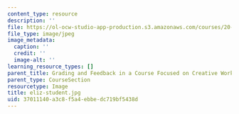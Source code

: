 ```yaml
---
content_type: resource
description: ''
file: https://ol-ocw-studio-app-production.s3.amazonaws.com/courses/20-219-becoming-the-next-bill-nye-writing-and-hosting-the-educational-show-january-iap-2015/37011140a3c8f5a4ebbedc719bf5438d_eliz-student.jpg
file_type: image/jpeg
image_metadata:
  caption: ''
  credit: ''
  image-alt: ''
learning_resource_types: []
parent_title: Grading and Feedback in a Course Focused on Creative Work
parent_type: CourseSection
resourcetype: Image
title: eliz-student.jpg
uid: 37011140-a3c8-f5a4-ebbe-dc719bf5438d
---
```

